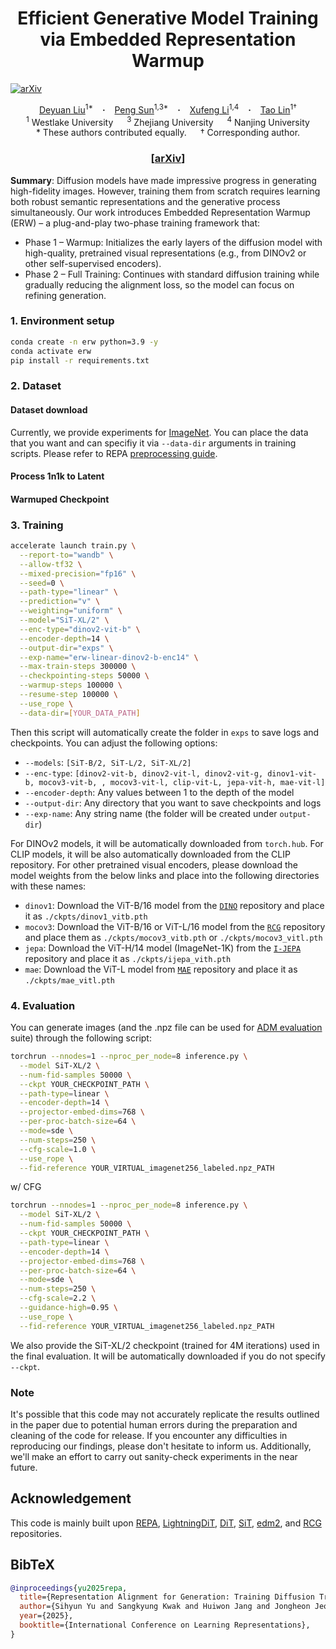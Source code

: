 <h1 align="center"> Efficient Generative Model Training via Embedded Representation Warmup
</h1>

[![arXiv](https://img.shields.io/badge/arXiv%20paper-2410.06940-b31b1b.svg)](https://arxiv.org/abs/2410.06940)&nbsp;

<div align="center">
  <a href="https://sempraety.github.io/DeyuanLiu.github.io/" target="_blank">Deyuan&nbsp;Liu</a><sup>1*</sup> &ensp; <b>&middot;</b> &ensp;
  <a href="https://sp12138.github.io/" target="_blank">Peng&nbsp;Sun</a><sup>1,3*</sup> &ensp; <b>&middot;</b> &ensp;
  <a href="#" target="_blank">Xufeng&nbsp;Li</a><sup>1,4</sup> &ensp; <b>&middot;</b> &ensp;
  <a href="https://tlin-taolin.github.io/" target="_blank">Tao&nbsp;Lin</a><sup>1†</sup>
  <br>
  <sup>1</sup> Westlake University &emsp;
  <sup>3</sup> Zhejiang University &emsp;
  <sup>4</sup> Nanjing University
  <br>
  * These authors contributed equally. &emsp; † Corresponding author.
</div>
<h3 align="center">[<a href="http://arxiv.org/abs/2410.06940">arXiv</a>]</h3>

<b>Summary</b>: 
Diffusion models have made impressive progress in generating high-fidelity images. However, training them from scratch requires learning both robust semantic representations and the generative process simultaneously. Our work introduces Embedded Representation Warmup (ERW) – a plug-and-play two-phase training framework that:

- Phase 1 – Warmup: Initializes the early layers of the diffusion model with high-quality, pretrained visual representations (e.g., from DINOv2 or other self-supervised encoders). 
- Phase 2 – Full Training: Continues with standard diffusion training while gradually reducing the alignment loss, so the model can focus on refining generation.

### 1. Environment setup

```bash
conda create -n erw python=3.9 -y
conda activate erw
pip install -r requirements.txt
```

### 2. Dataset

#### Dataset download

Currently, we provide experiments for [ImageNet](https://www.kaggle.com/competitions/imagenet-object-localization-challenge/data). You can place the data that you want and can specifiy it via `--data-dir` arguments in training scripts. Please refer to REPA [preprocessing guide](https://github.com/sihyun-yu/REPA/tree/master/preprocessing).

#### Process 1n1k to Latent


#### Warmuped Checkpoint




### 3. Training

```bash
accelerate launch train.py \
  --report-to="wandb" \
  --allow-tf32 \
  --mixed-precision="fp16" \
  --seed=0 \
  --path-type="linear" \
  --prediction="v" \
  --weighting="uniform" \
  --model="SiT-XL/2" \
  --enc-type="dinov2-vit-b" \
  --encoder-depth=14 \
  --output-dir="exps" \
  --exp-name="erw-linear-dinov2-b-enc14" \
  --max-train-steps 300000 \
  --checkpointing-steps 50000 \
  --warmup-steps 100000 \
  --resume-step 100000 \
  --use_rope \
  --data-dir=[YOUR_DATA_PATH]
```


Then this script will automatically create the folder in `exps` to save logs and checkpoints. You can adjust the following options:

- `--models`: `[SiT-B/2, SiT-L/2, SiT-XL/2]`
- `--enc-type`: `[dinov2-vit-b, dinov2-vit-l, dinov2-vit-g, dinov1-vit-b, mocov3-vit-b, , mocov3-vit-l, clip-vit-L, jepa-vit-h, mae-vit-l]`
- `--encoder-depth`: Any values between 1 to the depth of the model
- `--output-dir`: Any directory that you want to save checkpoints and logs
- `--exp-name`: Any string name (the folder will be created under `output-dir`)

For DINOv2 models, it will be automatically downloaded from `torch.hub`. For CLIP models, it will be also automatically downloaded from the CLIP repository. For other pretrained visual encoders, please download the model weights from the below links and place into the following directories with these names:

- `dinov1`: Download the ViT-B/16 model from the [`DINO`](https://github.com/facebookresearch/dino) repository and place it as `./ckpts/dinov1_vitb.pth`
- `mocov3`: Download the ViT-B/16 or ViT-L/16 model from the [`RCG`](https://github.com/LTH14/rcg) repository and place them as `./ckpts/mocov3_vitb.pth` or `./ckpts/mocov3_vitl.pth`
- `jepa`: Download the ViT-H/14 model (ImageNet-1K) from the [`I-JEPA`](https://github.com/facebookresearch/ijepa) repository and place it as `./ckpts/ijepa_vith.pth`
- `mae`: Download the ViT-L model from [`MAE`](https://github.com/facebookresearch/mae) repository and place it as `./ckpts/mae_vitl.pth`


### 4. Evaluation

You can generate images (and the .npz file can be used for [ADM evaluation](https://github.com/openai/guided-diffusion/tree/main/evaluations) suite) through the following script:

```bash
torchrun --nnodes=1 --nproc_per_node=8 inference.py \
  --model SiT-XL/2 \
  --num-fid-samples 50000 \
  --ckpt YOUR_CHECKPOINT_PATH \
  --path-type=linear \
  --encoder-depth=14 \
  --projector-embed-dims=768 \
  --per-proc-batch-size=64 \
  --mode=sde \
  --num-steps=250 \
  --cfg-scale=1.0 \
  --use_rope \
  --fid-reference YOUR_VIRTUAL_imagenet256_labeled.npz_PATH
```

w/ CFG

```bash
torchrun --nnodes=1 --nproc_per_node=8 inference.py \
  --model SiT-XL/2 \
  --num-fid-samples 50000 \
  --ckpt YOUR_CHECKPOINT_PATH \
  --path-type=linear \
  --encoder-depth=14 \
  --projector-embed-dims=768 \
  --per-proc-batch-size=64 \
  --mode=sde \
  --num-steps=250 \
  --cfg-scale=2.2 \
  --guidance-high=0.95 \
  --use_rope \
  --fid-reference YOUR_VIRTUAL_imagenet256_labeled.npz_PATH
```

We also provide the SiT-XL/2 checkpoint (trained for 4M iterations) used in the final evaluation. It will be automatically downloaded if you do not specify `--ckpt`.

### Note

It's possible that this code may not accurately replicate the results outlined in the paper due to potential human errors during the preparation and cleaning of the code for release. If you encounter any difficulties in reproducing our findings, please don't hesitate to inform us. Additionally, we'll make an effort to carry out sanity-check experiments in the near future.

## Acknowledgement

This code is mainly built upon [REPA](https://github.com/sihyun-yu/REPA), [LightningDiT](https://github.com/hustvl/LightningDiT/), [DiT](https://github.com/facebookresearch/DiT), [SiT](https://github.com/willisma/SiT), [edm2](https://github.com/NVlabs/edm2), and [RCG](https://github.com/LTH14/rcg) repositories.

## BibTeX

```bibtex
@inproceedings{yu2025repa,
  title={Representation Alignment for Generation: Training Diffusion Transformers Is Easier Than You Think},
  author={Sihyun Yu and Sangkyung Kwak and Huiwon Jang and Jongheon Jeong and Jonathan Huang and Jinwoo Shin and Saining Xie},
  year={2025},
  booktitle={International Conference on Learning Representations},
}
```
